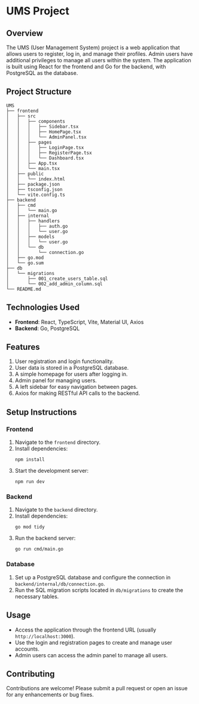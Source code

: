 # UMS Project

## Overview
The UMS (User Management System) project is a web application that allows users to register, log in, and manage their profiles. Admin users have additional privileges to manage all users within the system. The application is built using React for the frontend and Go for the backend, with PostgreSQL as the database.

## Project Structure
```
UMS
├── frontend
│   ├── src
│   │   ├── components
│   │   │   ├── Sidebar.tsx
│   │   │   ├── HomePage.tsx
│   │   │   └── AdminPanel.tsx
│   │   ├── pages
│   │   │   ├── LoginPage.tsx
│   │   │   ├── RegisterPage.tsx
│   │   │   └── Dashboard.tsx
│   │   ├── App.tsx
│   │   └── main.tsx
│   ├── public
│   │   └── index.html
│   ├── package.json
│   ├── tsconfig.json
│   └── vite.config.ts
├── backend
│   ├── cmd
│   │   └── main.go
│   ├── internal
│   │   ├── handlers
│   │   │   ├── auth.go
│   │   │   └── user.go
│   │   ├── models
│   │   │   └── user.go
│   │   └── db
│   │       └── connection.go
│   ├── go.mod
│   └── go.sum
├── db
│   └── migrations
│       ├── 001_create_users_table.sql
│       └── 002_add_admin_column.sql
└── README.md
```

## Technologies Used
- **Frontend**: React, TypeScript, Vite, Material UI, Axios
- **Backend**: Go, PostgreSQL

## Features
1. User registration and login functionality.
2. User data is stored in a PostgreSQL database.
3. A simple homepage for users after logging in.
4. Admin panel for managing users.
5. A left sidebar for easy navigation between pages.
6. Axios for making RESTful API calls to the backend.

## Setup Instructions

### Frontend
1. Navigate to the `frontend` directory.
2. Install dependencies:
   ```
   npm install
   ```
3. Start the development server:
   ```
   npm run dev
   ```

### Backend
1. Navigate to the `backend` directory.
2. Install dependencies:
   ```
   go mod tidy
   ```
3. Run the backend server:
   ```
   go run cmd/main.go
   ```

### Database
1. Set up a PostgreSQL database and configure the connection in `backend/internal/db/connection.go`.
2. Run the SQL migration scripts located in `db/migrations` to create the necessary tables.

## Usage
- Access the application through the frontend URL (usually `http://localhost:3000`).
- Use the login and registration pages to create and manage user accounts.
- Admin users can access the admin panel to manage all users.

## Contributing
Contributions are welcome! Please submit a pull request or open an issue for any enhancements or bug fixes.
